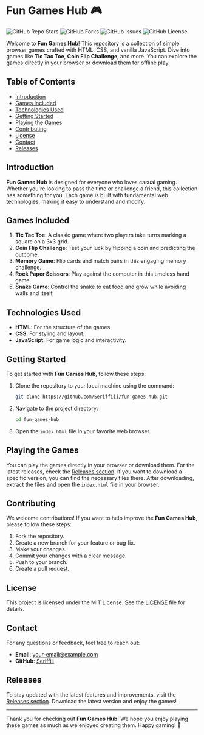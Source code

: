 # Fun Games Hub 🎮

![GitHub Repo Stars](https://img.shields.io/github/stars/Seriffiii/fun-games-hub?style=social) ![GitHub Forks](https://img.shields.io/github/forks/Seriffiii/fun-games-hub?style=social) ![GitHub Issues](https://img.shields.io/github/issues/Seriffiii/fun-games-hub) ![GitHub License](https://img.shields.io/github/license/Seriffiii/fun-games-hub)

Welcome to **Fun Games Hub**! This repository is a collection of simple browser games crafted with HTML, CSS, and vanilla JavaScript. Dive into games like **Tic Tac Toe**, **Coin Flip Challenge**, and more. You can explore the games directly in your browser or download them for offline play.

## Table of Contents

- [Introduction](#introduction)
- [Games Included](#games-included)
- [Technologies Used](#technologies-used)
- [Getting Started](#getting-started)
- [Playing the Games](#playing-the-games)
- [Contributing](#contributing)
- [License](#license)
- [Contact](#contact)
- [Releases](#releases)

## Introduction

**Fun Games Hub** is designed for everyone who loves casual gaming. Whether you're looking to pass the time or challenge a friend, this collection has something for you. Each game is built with fundamental web technologies, making it easy to understand and modify.

## Games Included

1. **Tic Tac Toe**: A classic game where two players take turns marking a square on a 3x3 grid.
2. **Coin Flip Challenge**: Test your luck by flipping a coin and predicting the outcome.
3. **Memory Game**: Flip cards and match pairs in this engaging memory challenge.
4. **Rock Paper Scissors**: Play against the computer in this timeless hand game.
5. **Snake Game**: Control the snake to eat food and grow while avoiding walls and itself.

## Technologies Used

- **HTML**: For the structure of the games.
- **CSS**: For styling and layout.
- **JavaScript**: For game logic and interactivity.

## Getting Started

To get started with **Fun Games Hub**, follow these steps:

1. Clone the repository to your local machine using the command:

   ```bash
   git clone https://github.com/Seriffiii/fun-games-hub.git
   ```

2. Navigate to the project directory:

   ```bash
   cd fun-games-hub
   ```

3. Open the `index.html` file in your favorite web browser.

## Playing the Games

You can play the games directly in your browser or download them. For the latest releases, check the [Releases section](https://github.com/Seriffiii/fun-games-hub/releases). If you want to download a specific version, you can find the necessary files there. After downloading, extract the files and open the `index.html` file in your browser.

## Contributing

We welcome contributions! If you want to help improve the **Fun Games Hub**, please follow these steps:

1. Fork the repository.
2. Create a new branch for your feature or bug fix.
3. Make your changes.
4. Commit your changes with a clear message.
5. Push to your branch.
6. Create a pull request.

## License

This project is licensed under the MIT License. See the [LICENSE](LICENSE) file for details.

## Contact

For any questions or feedback, feel free to reach out:

- **Email**: your-email@example.com
- **GitHub**: [Seriffiii](https://github.com/Seriffiii)

## Releases

To stay updated with the latest features and improvements, visit the [Releases section](https://github.com/Seriffiii/fun-games-hub/releases). Download the latest version and enjoy the games!

---

Thank you for checking out **Fun Games Hub**! We hope you enjoy playing these games as much as we enjoyed creating them. Happy gaming! 🎉